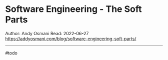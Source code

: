 # Software Engineering - The Soft Parts

Author: Andy Osmani
Read: 2022-06-27
https://addyosmani.com/blog/software-engineering-soft-parts/

---

#todo